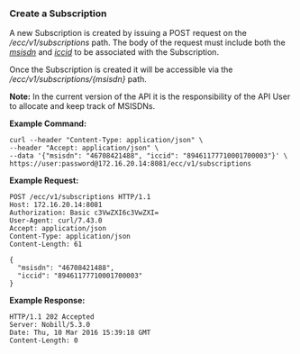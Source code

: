 ### Create a Subscription

A new Subscription is created by issuing a POST request on the _/ecc/v1/subscriptions_ path. The body of the request must include both the _[msisdn](parameters.md#msisdn)_ and _[iccid](parameters.md#iccid)_ to be associated with the Subscription.

Once the Subscription is created it will be accessible via the _/ecc/v1/subscriptions/{msisdn}_ path.

__Note:__ In the current version of the API it is the responsibility of the API User to allocate and keep track of MSISDNs. 

__Example Command:__
```
curl --header "Content-Type: application/json" \
--header "Accept: application/json" \
--data '{"msisdn": "46708421488", "iccid": "89461177710001700003"}' \
https://user:password@172.16.20.14:8081/ecc/v1/subscriptions
```

__Example Request:__
```
POST /ecc/v1/subscriptions HTTP/1.1
Host: 172.16.20.14:8081
Authorization: Basic c3VwZXI6c3VwZXI=
User-Agent: curl/7.43.0
Accept: application/json
Content-Type: application/json
Content-Length: 61

{
  "msisdn": "46708421488",
  "iccid": "89461177710001700003"
}
```

__Example Response:__
```
HTTP/1.1 202 Accepted
Server: Nobill/5.3.0
Date: Thu, 10 Mar 2016 15:39:18 GMT
Content-Length: 0
```


